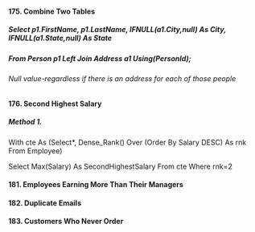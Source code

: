 #### 175. Combine Two Tables
##### Select p1.FirstName, p1.LastName, IFNULL(a1.City,null) As City, IFNULL(a1.State,null) As State
##### From Person p1 Left Join Address a1 Using(PersonId);
###### Null value-regardless if there is an address for each of those people

#### 176. Second Highest Salary
##### Method 1.
With cte As
(Select*, Dense_Rank() Over (Order By Salary DESC) As rnk
 From Employee)
 
 Select Max(Salary) As SecondHighestSalary
 From cte
 Where rnk=2

#### 181. Employees Earning More Than Their Managers

#### 182. Duplicate Emails

#### 183. Customers Who Never Order
